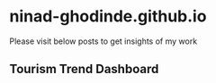 # ninad-ghodinde.github.io
Please visit below posts to get insights of my work
</br>

<h2>Tourism Trend Dashboard</h2>
